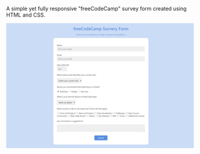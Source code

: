 A simple yet fully responsive "freeCodeCamp" survey form created using HTML and CSS.

![Screenshot](https://github.com/waqarhussainkhk/survey-form/blob/master/screenshot/survey-form-screenshot.jpeg)
